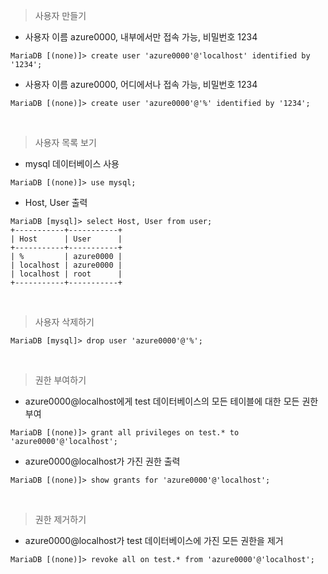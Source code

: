 > 사용자 만들기

- 사용자 이름 azure0000, 내부에서만 접속 가능, 비밀번호 1234

```
MariaDB [(none)]> create user 'azure0000'@'localhost' identified by '1234';
```

- 사용자 이름 azure0000, 어디에서나 접속 가능, 비밀번호 1234

```
MariaDB [(none)]> create user 'azure0000'@'%' identified by '1234';
```
<br/>

> 사용자 목록 보기

- mysql 데이터베이스 사용

```
MariaDB [(none)]> use mysql;
```

- Host, User 출력

```
MariaDB [mysql]> select Host, User from user;
+-----------+-----------+
| Host      | User      |
+-----------+-----------+
| %         | azure0000 |
| localhost | azure0000 |
| localhost | root      |
+-----------+-----------+
```
<br/>

> 사용자 삭제하기

```
MariaDB [mysql]> drop user 'azure0000'@'%';
```
<br/>

> 권한 부여하기

- azure0000@localhost에게 test 데이터베이스의 모든 테이블에 대한 모든 권한 부여

```
MariaDB [(none)]> grant all privileges on test.* to 'azure0000'@'localhost';
```

- azure0000@localhost가 가진 권한 출력

```
MariaDB [(none)]> show grants for 'azure0000'@'localhost';
```
<br/>

> 권한 제거하기

- azure0000@localhost가 test 데이터베이스에 가진 모든 권한을 제거

```
MariaDB [(none)]> revoke all on test.* from 'azure0000'@'localhost';
```
